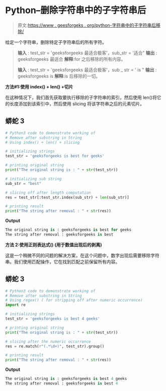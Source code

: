 # Python–删除字符串中的子字符串后

> 原文:[https://www . geesforgeks . org/python-字符串中的子字符串后移除/](https://www.geeksforgeeks.org/python-remove-after-substring-in-string/)

给定一个字符串，删除特定子字符串后的所有字符。

> **输入** : test_str = 'geeksforgeeks 最适合极客'，sub_str = '适合"
> **输出** : geeksforgeeks 最适合
> **解释**:for 之后移除的所有内容。
> 
> **输入** : test_str = 'geeksforgeeks 最适合极客'，sub _ str = ' is "
> **输出** : geeksforgeeks is
> **解释**:is 后移除的一切。

**方法#1:使用 index() + len() +切片**

在这种情况下，我们首先获取要执行移除的子字符串的索引，然后使用 len()将它的长度添加到该索引中，然后使用 slicing 将该字符串之后的元素切片。

## 蟒蛇 3

```py
# Python3 code to demonstrate working of 
# Remove after substring in String
# Using index() + len() + slicing

# initializing strings
test_str = 'geeksforgeeks is best for geeks'

# printing original string
print("The original string is : " + str(test_str))

# initializing sub string 
sub_str = "best"

# slicing off after length computation
res = test_str[:test_str.index(sub_str) + len(sub_str)]

# printing result 
print("The string after removal : " + str(res)) 
```

**Output**

```py
The original string is : geeksforgeeks is best for geeks
The string after removal : geeksforgeeks is best

```

**方法 2:使用正则表达式() (用于数值出现后的剥离)**

这是一个稍微不同的问题的解决方案，在这个问题中，数字出现后需要移除字符串。我们使用匹配操作，它在找到匹配之前保留所有内容。

## 蟒蛇 3

```py
# Python3 code to demonstrate working of 
# Remove after substring in String
# Using regex() ( for stripping off after numeric occurrence)
import re

# initializing strings
test_str = 'geeksforgeeks is best 4 geeks'

# printing original string
print("The original string is : " + str(test_str))

# slicing after the numeric occurrence
res = re.match(r"(.*\d+)", test_str).group()

# printing result 
print("The string after removal : " + str(res)) 
```

**Output**

```py
The original string is : geeksforgeeks is best 4 geeks
The string after removal : geeksforgeeks is best 4

```